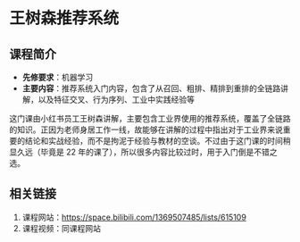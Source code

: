 # 王树森推荐系统

## 课程简介

- **先修要求**：机器学习
- **主要内容**：推荐系统入门内容，包含了从召回、粗排、精排到重排的全链路讲解，以及特征交叉、行为序列、工业中实践经验等

这门课由小红书员工王树森讲解，主要包含工业界使用的推荐系统，覆盖了全链路的知识。正因为老师身居工作一线，故能够在讲解的过程中指出对于工业界来说重要的结论和实战经验，而不是拘泥于经验与教材的空谈。不过由于这门课的时间稍显久远（毕竟是 22 年的课了），所以很多内容比较过时，用于入门倒是不错之选。

## 相关链接

1. 课程网站：<https://space.bilibili.com/1369507485/lists/615109>
2. 课程视频：同课程网站